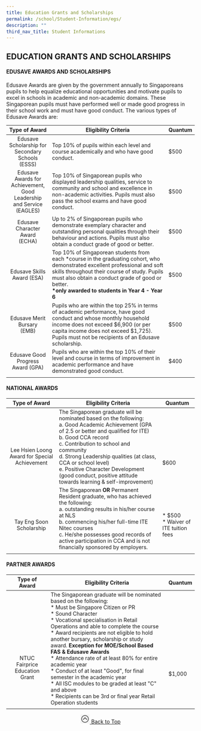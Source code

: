 ```yaml
---
title: Education Grants and Scholarships
permalink: /school/Student-Information/egs/
description: ""
third_nav_title: Student Informations
---
```

## EDUCATION GRANTS AND SCHOLARSHIPS

#### EDUSAVE AWARDS AND SCHOLARSHIPS

Edusave Awards are given by the government annually to Singaporeans pupils to help equalize educational opportunities and motivate pupils to excel in schools in academic and non-academic domains. These Singaporean pupils must have performed well or made good progress in their school work and must have good conduct. The various types of Edusave Awards are:

| Type of Award  | Eligibility Criteria  | Quantum  |
|:-:|---|---|
| Edusave Scholarship for<br> Secondary Schools (ESSS)  | Top 10% of pupils within each level and course academically and who have good conduct.  | $500  |
| Edusave Awards for <br>Achievement, Good<br> Leadership and Service <br>(EAGLES)  | Top 10% of Singaporean pupils who displayed leadership qualities, service to community and school and excellence in non-academic activities. Pupils must also pass the school exams and have good conduct.  | $500  |
| Edusave Character Award<br> (ECHA)  | Up to 2% of Singaporean pupils who demonstrate exemplary character and outstanding personal qualities through their behaviour and actions. Pupils must also obtain a conduct grade of good or better.  | $500  |
| Edusave Skills Award (ESA)  | Top 10% of Singaporean students from each \*course in the graduating cohort, who demonstrated excellent professional and soft skills throughout their course of study. Pupils must also obtain a conduct grade of good or better.  <br>**\*only awarded to students in Year 4 - Year 6**  | $500  |
| Edusave Merit Bursary<br> (EMB)  | Pupils who are within the top 25% in terms of academic performance, have good conduct and whose monthly household income does not exceed $6,900 (or per capita income does not exceed $1,725). Pupils must not be recipients of an Edusave scholarship.  | $500  |
| Edusave Good Progress<br> Award (GPA)  | Pupils who are within the top 10% of their level and course in terms of improvement in academic performance and have demonstrated good conduct.  | $400  |
|   |   |   |

#### NATIONAL AWARDS

| Type of Award  | Eligibility Criteria  | Quantum  |
|:-:|---|---|
| <br><br><br>Lee Hsien Loong Award for Special Achievement  | The Singaporean graduate will be nominated based on the following:<br>a.  Good Academic Achievement (GPA of 2.5 or better and qualified for ITE)<br>b.  Good CCA record<br>c.  Contribution to school and community<br>d.  Strong Leadership qualities (at class, CCA or school level)<br>e.  Positive Character Development (good conduct, positive attitude towards learning & self-improvement)  | <br><br><br><br><br>$600  |
| <br><br>Tay Eng Soon Scholarship  | The Singaporean **OR** Permanent Resident graduate, who has achieved the following:<br>a.  outstanding results in his/her course at NLS<br>b.  commencing his/her full-time ITE Nitec courses<br>c.  He/she possesses good records of active participation in CCA and is not financially sponsored by employers.  | <br><br>*   $500<br>*   Waiver of ITE tuition fees  |
|   |   |   |

#### PARTNER AWARDS

| Type of Award  | Eligibility Criteria  | Quantum  |
|:-:|---|---|
| <br><br><br><br><br><br>NTUC Fairprice Education Grant  | The Singaporean graduate will be nominated based on the following:<br>*   Must be Singapore Citizen or PR<br>*   Sound Character<br>*   Vocational specialisation in Retail Operations and able to complete the course<br>*   Award recipients are not eligible to hold another bursary, scholarship or study award. **Exception for MOE/School Based FAS & Edusave Awards**<br>*   Attendance rate of at least 80% for entire academic year<br>*   Conduct of at least "Good", for final semester in the academic year<br>*   All ISC modules to be graded at least "C" and above<br>*   Recipients can be 3rd or final year Retail Operation students  | <br><br><br><br><br><br><br><br>$1,000  |
|   |   |   |

<p align="center"><a href="#"><img src="/images/arrow-up.jpg" style="width:25px; display:inline"/> Back to Top </a> </p>
